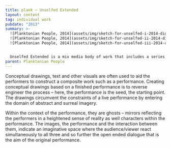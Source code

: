 ```yaml
---
title: plank ~ Unselfed Extended
layout: content
tag: individual work
pubdate: "2013"
summary: >-
  ![Planktonian People, 2014](assets/img/sketch-for-unselfed-i-2014-digital-drawing.jpg)
  ![Planktonian People, 2014](assets/img/sketch-for-unselfed-ii-2014-digital-drawing.jpg)
  ![Planktonian People, 2014](assets/img/sketch-for-unselfed-iii-2014-digital-drawing.jpg)


  Unselfed Extended is a mix media body of work that includes a series of drawings/copper plate etchings, prosthetic sculpture/masks and other props/objects. It is an interpretive work based on and furthering the artistic vision of an 80 minute performance of the same name. It is a search for a hybrid form, one which invites the viewer to engage simply with bodies moving in space, with gestures, with objects, movement, images and the spoken word...
parent: Planktonian People
---
```



Conceptual drawings, text and other visuals are often used to aid the performers to construct a composite work such as a performance. Creating conceptual drawings based on a finished performance is to reverse engineer the process – here, the performance is the seed, the starting point. The drawings circumvent the constraints of a live performance by entering the domain of abstract and surreal imagery.

Within the context of the performance, they are ghosts – mirrors reflecting the performers in a heightened sense of reality as well characters within the performance. The images, the performance and the interaction between them, indicate an imaginative space where the audience/viewer react simultaneously to all three and so further the open ended dialogue that is the aim of the original performance.

